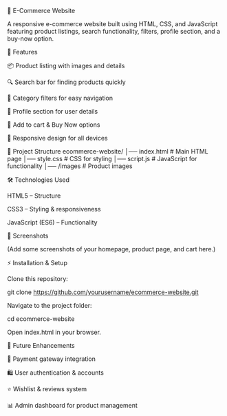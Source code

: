 🛒 E-Commerce Website

A responsive e-commerce website built using HTML, CSS, and JavaScript featuring product listings, search functionality, filters, profile section, and a buy-now option.

🚀 Features

📦 Product listing with images and details

🔍 Search bar for finding products quickly

🎯 Category filters for easy navigation

👤 Profile section for user details

🛒 Add to cart & Buy Now options

📱 Responsive design for all devices

📂 Project Structure
ecommerce-website/
│── index.html       # Main HTML page
│── style.css        # CSS for styling
│── script.js        # JavaScript for functionality
│── /images          # Product images

🛠️ Technologies Used

HTML5 – Structure

CSS3 – Styling & responsiveness

JavaScript (ES6) – Functionality

📸 Screenshots

(Add some screenshots of your homepage, product page, and cart here.)

⚡ Installation & Setup

Clone this repository:

git clone https://github.com/yourusername/ecommerce-website.git


Navigate to the project folder:

cd ecommerce-website


Open index.html in your browser.

🌟 Future Enhancements

🏦 Payment gateway integration

🛍️ User authentication & accounts

⭐ Wishlist & reviews system

📊 Admin dashboard for product management
